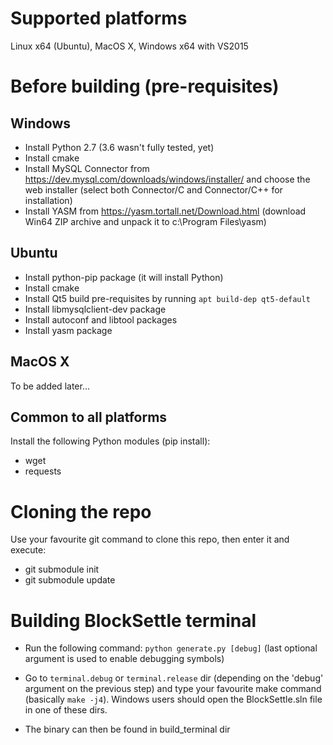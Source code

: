 # Supported platforms
Linux x64 (Ubuntu), MacOS X, Windows x64 with VS2015

# Before building (pre-requisites)
## Windows
* Install Python 2.7 (3.6 wasn't fully tested, yet)
* Install cmake
* Install MySQL Connector from https://dev.mysql.com/downloads/windows/installer/ and choose the web installer (select both Connector/C and Connector/C++ for installation)
* Install YASM from https://yasm.tortall.net/Download.html (download Win64 ZIP archive and unpack it to c:\Program Files\yasm)

## Ubuntu
* Install python-pip package (it will install Python)
* Install cmake
* Install Qt5 build pre-requisites by running `apt build-dep qt5-default`
* Install libmysqlclient-dev package
* Install autoconf and libtool packages
* Install yasm package

## MacOS X
To be added later...

## Common to all platforms
Install the following Python modules (pip install):
* wget
* requests

# Cloning the repo
Use your favourite git command to clone this repo, then enter it and execute:
* git submodule init
* git submodule update

# Building BlockSettle terminal

* Run the following command:
`python generate.py [debug]`
(last optional argument is used to enable debugging symbols)

* Go to `terminal.debug` or `terminal.release` dir (depending on the 'debug' argument on the previous step) and type your favourite make command (basically `make -j4`). Windows users should open the BlockSettle.sln file in one of these dirs.

* The binary can then be found in build_terminal dir
